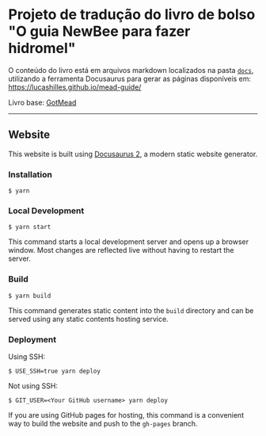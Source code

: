 # Projeto de tradução do livro de bolso "O guia NewBee para fazer hidromel"

O conteúdo do livro está em arquivos markdown localizados na pasta [`docs`](docs), utilizando a ferramenta Docusaurus para gerar as páginas disponíveis em: https://lucashilles.github.io/mead-guide/

Livro base: [GotMead](https://gotmead.com/blog/making-mead/mead-newbee-guide/the-newbee-guide-to-making-mead/)

-----
## Website

This website is built using [Docusaurus 2](https://docusaurus.io/), a modern static website generator.

### Installation

```
$ yarn
```

### Local Development

```
$ yarn start
```

This command starts a local development server and opens up a browser window. Most changes are reflected live without having to restart the server.

### Build

```
$ yarn build
```

This command generates static content into the `build` directory and can be served using any static contents hosting service.

### Deployment

Using SSH:

```
$ USE_SSH=true yarn deploy
```

Not using SSH:

```
$ GIT_USER=<Your GitHub username> yarn deploy
```

If you are using GitHub pages for hosting, this command is a convenient way to build the website and push to the `gh-pages` branch.
